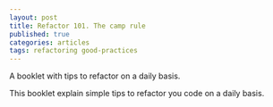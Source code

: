 ```yaml
---
layout: post
title: Refactor 101. The camp rule
published: true
categories: articles
tags: refactoring good-practices
---
```

A booklet with tips to refactor on a daily basis.

This booklet explain simple tips to refactor you code on a daily basis.

<script async class="speakerdeck-embed" data-id="edbfeed47c4b4fddac6d029f39687e05" data-ratio="1.33333333333333" src="//speakerdeck.com/assets/embed.js"></script>
